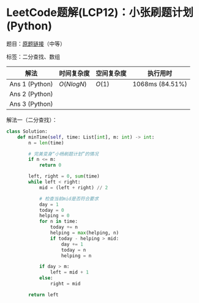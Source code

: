 # LeetCode题解(LCP12)：小张刷题计划(Python)

题目：[原题链接](https://leetcode-cn.com/problems/xiao-zhang-shua-ti-ji-hua/)（中等）

标签：二分查找、数组

| 解法           | 时间复杂度 | 空间复杂度 | 执行用时        |
| -------------- | ---------- | ---------- | --------------- |
| Ans 1 (Python) | $O(NlogN)$ | $O(1)$     | 1068ms (84.51%) |
| Ans 2 (Python) |            |            |                 |
| Ans 3 (Python) |            |            |                 |

解法一（二分查找）：

```python
class Solution:
    def minTime(self, time: List[int], m: int) -> int:
        n = len(time)

        # 完美变身“小杨刷题计划”的情况
        if n <= m:
            return 0

        left, right = 0, sum(time)
        while left < right:
            mid = (left + right) // 2

            # 检查当前mid是否符合要求
            day = 1
            today = 0
            helping = 0
            for n in time:
                today += n
                helping = max(helping, n)
                if today - helping > mid:
                    day += 1
                    today = n
                    helping = n

            if day > m:
                left = mid + 1
            else:
                right = mid

        return left
```

